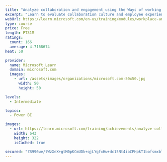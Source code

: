 ```yaml
---
title: "Analyze collaboration and engagement using the Ways of working assessment dashboard in Power BI"
excerpt: "Learn to evaluate collaboration culture and employee experience with a Power BI template by using Viva Insights data in Workplace Analytics."
webUrl: https://learn.microsoft.com/en-us/training/modules/workplace-analytics-ways-working/
type: course
price: Free
length: PT31M
ratings:
  count: 166
  average: 4.7168674
heat: 50

provider:
  name: Microsoft Learn
  domain: microsoft.com
  images:
    - url: /assets/images/organizations/microsoft.com-50x50.jpg
      width: 50
      height: 50

levels:
  - Intermediate

topics:
  - Power BI

images:
  - url: https://learn.microsoft.com/training/achievements/analyze-collaboration-and-engagement-with-ways-working-dashboard-in-workplace-analytics-social.png
    width: 643
    height: 322
    isCached: true

secured: "Z8996we/tWzXeX+gtM0pKCmUDk+qjLYgfxHw+dc15Nt4ibCPHpkT1bofsmxblsUMLF7yV6gHo5MB0703Z6L6Q2iwduJcSMfVVXXO+g7hckwf9WKgQdK9DZdZwe/3HZP9CoAPLRYk/cU+Q/j1gs+vrdBsJwNHiey6XaD6iEJLgtQD+K/0quzC0LvsffbPSiWN9lBfC5m7qSRDnYRp1GhKYf6X2XFPn4KpzikBV9LRJAe+ec3PrVJydC8MKbQrDHNAdqQOzi0bzxDMj0remmcLbvNcwvoSqpzRzOLqkoqYhRuy1bGDQ9W6+qlCxBJaSu/1p2RT+nyCw0VOhVaGjr2Jaebwi8Yw+Y1JhLxzbJq6zbzf3gouUx/ETUZs+u3MW93D+CqDAWMChnVKzxlWHfyjZETLumGxTK1JnQZuYbVd/Rc=;QB5Hqh1XwxSH6nkTraMdYQ=="
---
```


